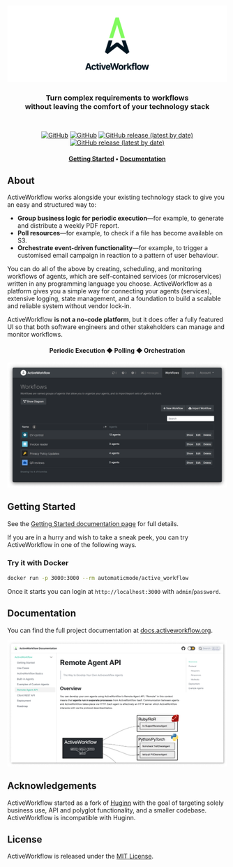 <h3 align="center">
    <br>
    <a href="https://www.activeworkflow.org"><img src="media/AW.svg" /></a>
</h3>

<h3 align="center">
    Turn complex requirements to workflows<br> without leaving the comfort of your technology stack
</h3>

<br>

<p align="center">
    <a href="https://circleci.com/gh/automaticmode/active_workflow"><img alt="GitHub" src="https://img.shields.io/circleci/build/github/automaticmode/active_workflow?style=for-the-badge"></a>
    <a href="https://codecov.io/gh/automaticmode/active_workflow"><img alt="GitHub" src="https://img.shields.io/codecov/c/github/automaticmode/active_workflow?style=for-the-badge"></a>
    <a href="https://github.com/automaticmode/active_workflow/releases/latest"><img alt="GitHub release (latest by date)" src="https://img.shields.io/github/v/release/automaticmode/active_workflow?style=for-the-badge&color=287fe2"></a>
    <a href="https://github.com/automaticmode/active_workflow/blob/master/LICENSE"><img alt="GitHub release (latest by date)" src="https://img.shields.io/badge/License-MIT-green.svg?style=for-the-badge&color=27aace"></a>
</p>

<h4 align="center">
  <a href="#getting-started">Getting Started</a> •
  <a href="https://docs.activeworkflow.org/">Documentation</a>
</h4>

## About

ActiveWorkflow works alongside your existing technology stack to give you an easy and structured way to:

- **Group business logic for periodic execution**—for example, to generate and distribute a weekly PDF report.
- **Poll resources**—for example, to check if a file has become available on S3.
- **Orchestrate event-driven functionality**—for example, to trigger a customised email campaign in reaction to a pattern of user behaviour.

You can do all of the above by creating, scheduling, and monitoring workflows of agents, which are self-contained services (or microservices) written in any programming language you choose. ActiveWorkflow as a platform gives you a simple way for connecting your agents (services), extensive logging, state management, and a foundation to build a scalable and reliable system without vendor lock-in.

ActiveWorkflow **is not a no-code platform**, but it does offer a fully featured UI so that both software engineers and other stakeholders can manage and monitor workflows.

<h4 align="center">Periodic Execution ◆ Polling ◆ Orchestration</h4>

<img src="media/workflows_screenshot.png"
     srcset="media/workflows_screenshot@2x.png 2x"
     alt="Screenshot of ActiveWorkflow">

## Getting Started


See the [Getting Started documentation page](https://docs.activeworkflow.org/) for full details.

If you are in a hurry and wish to take a sneak peek, you can try ActiveWorkflow in one of the following ways.


### Try it with Docker

```sh
docker run -p 3000:3000 --rm automaticmode/active_workflow
```

Once it starts you can login at `http://localhost:3000` with `admin`/`password`.

## Documentation

You can find the full project documentation at [docs.activeworkflow.org](https://docs.activeworkflow.org/).

<a href="https://docs.activeworkflow.org/">
<img src="media/documentation_screenshot.png"
     srcset="media/documentation_screenshot@2x.png 2x"
     alt="Screenshot of documentation"></a>

## Acknowledgements

ActiveWorkflow started as a fork of [Huginn](https://github.com/huginn/huginn) with
the goal of targeting solely business use, API and polyglot functionality, and a smaller codebase. ActiveWorkflow is incompatible with Huginn.


## License

ActiveWorkflow is released under the [MIT License](LICENSE).
